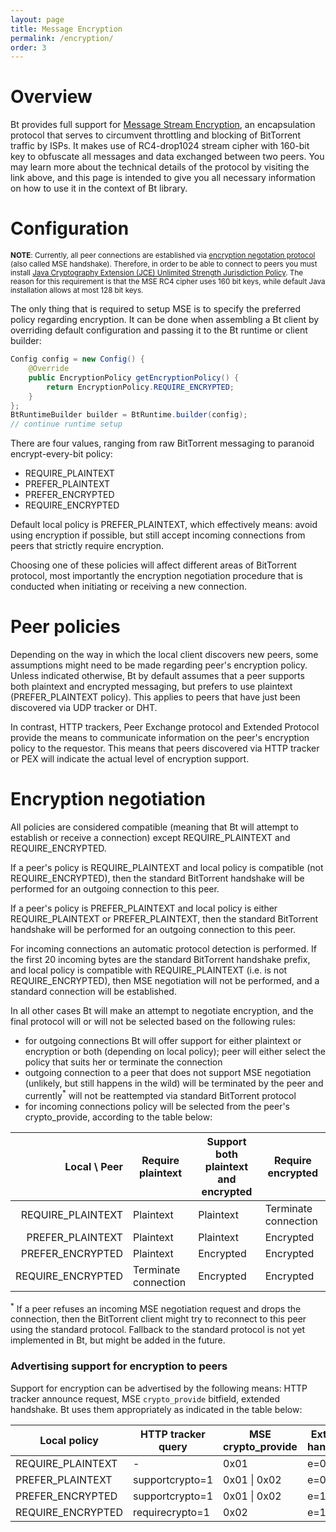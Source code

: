 ```yaml
---
layout: page
title: Message Encryption
permalink: /encryption/
order: 3
---
```


# **Overview**

Bt provides full support for [Message Stream Encryption](http://wiki.vuze.com/w/Message_Stream_Encryption), an encapsulation protocol that serves to circumvent throttling and blocking of BitTorrent traffic by ISPs. It makes use of RC4-drop1024 stream cipher with 160-bit key to obfuscate all messages and data exchanged between two peers. You may learn more about the technical details of the protocol by visiting the link above, and this page is intended to give you all necessary information on how to use it in the context of Bt library.

# **Configuration**

<sup>**NOTE**: Currently, all peer connections are established via [encryption negotation protocol](http://wiki.vuze.com/w/Message_Stream_Encryption) (also called MSE handshake). Therefore, in order to be able to connect to peers you must install [Java Cryptography Extension (JCE) Unlimited Strength Jurisdiction Policy](http://www.oracle.com/technetwork/java/javase/downloads/jce8-download-2133166.html). The reason for this requirement is that the MSE RC4 cipher uses 160 bit keys, while default Java installation allows at most 128 bit keys.</sup>

The only thing that is required to setup MSE is to specify the preferred policy regarding encryption. It can be done when assembling a Bt client by overriding default configuration and passing it to the Bt runtime or client builder:
 
```java
Config config = new Config() {
    @Override
    public EncryptionPolicy getEncryptionPolicy() {
        return EncryptionPolicy.REQUIRE_ENCRYPTED;
    }
};
BtRuntimeBuilder builder = BtRuntime.builder(config);
// continue runtime setup
```

There are four values, ranging from raw BitTorrent messaging to paranoid encrypt-every-bit policy:

* REQUIRE_PLAINTEXT
* PREFER_PLAINTEXT
* PREFER_ENCRYPTED
* REQUIRE_ENCRYPTED

Default local policy is PREFER_PLAINTEXT, which effectively means: avoid using encryption if possible, but still accept incoming connections from peers that strictly require encryption.

Choosing one of these policies will affect different areas of BitTorrent protocol, most importantly the encryption negotiation procedure that is conducted when initiating or receiving a new connection.

# **Peer policies**

Depending on the way in which the local client discovers new peers, some assumptions might need to be made regarding peer's encryption policy. Unless indicated otherwise, Bt by default assumes that a peer supports both plaintext and encrypted messaging, but prefers to use plaintext (PREFER_PLAINTEXT policy). This applies to peers that have just been discovered via UDP tracker or DHT.

In contrast, HTTP trackers, Peer Exchange protocol and Extended Protocol provide the means to communicate information on the peer's encryption policy to the requestor. This means that peers discovered via HTTP tracker or PEX will indicate the actual level of encryption support.

# **Encryption negotiation**

All policies are considered compatible (meaning that Bt will attempt  to establish or receive a connection) except REQUIRE_PLAINTEXT and REQUIRE_ENCRYPTED.

If a peer's policy is REQUIRE_PLAINTEXT and local policy is compatible (not REQUIRE_ENCRYPTED), then the standard BitTorrent handshake will be performed for an outgoing connection to this peer.

If a peer's policy is PREFER_PLAINTEXT and local policy is either REQUIRE_PLAINTEXT or PREFER_PLAINTEXT, then the standard BitTorrent handshake will be performed for an outgoing connection to this peer.

For incoming connections an automatic protocol detection is performed. If the first 20 incoming bytes are the standard BitTorrent handshake prefix, and local policy is compatible with REQUIRE_PLAINTEXT (i.e. is not REQUIRE_ENCRYPTED), then MSE negotiation will not be performed, and a standard connection will be established.

In all other cases Bt will make an attempt to negotiate encryption, and the final protocol will or will not be selected based on the following rules:

* for outgoing connections Bt will offer support for either plaintext or encryption or both (depending on local policy); peer will either select the policy that suits her or terminate the connection
* outgoing connection to a peer that does not support MSE negotiation (unlikely, but still happens in the wild) will be terminated by the peer and currently<sup>*</sup> will not be reattempted via standard BitTorrent protocol
* for incoming connections policy will be selected from the peer's crypto_provide, according to the table below:

|Local   \    Peer  | Require plaintext    | Support both plaintext and encrypted | Require encrypted    |
|------------------:|----------------------|--------------------------------------|----------------------|
| REQUIRE_PLAINTEXT | Plaintext            | Plaintext                            | Terminate connection |
| PREFER_PLAINTEXT  | Plaintext            | Plaintext                            | Encrypted            |
| PREFER_ENCRYPTED  | Plaintext            | Encrypted                            | Encrypted            |
| REQUIRE_ENCRYPTED | Terminate connection | Encrypted                            | Encrypted            |

<sup>*</sup> If a peer refuses an incoming MSE negotiation request and drops the connection, then the BitTorrent client might try to reconnect to this peer using the standard protocol. Fallback to the standard protocol is not yet implemented in Bt, but might be added in the future.

### **Advertising support for encryption to peers**

Support for encryption can be advertised by the following means: HTTP tracker announce request, MSE `crypto_provide` bitfield, extended handshake. Bt uses them appropriately as indicated in the table below:

| Local policy      | HTTP tracker query | MSE crypto_provide | Extended handshake |
|-------------------|--------------------|--------------------|--------------------|
| REQUIRE_PLAINTEXT | -                  | 0x01               | e=0                |
| PREFER_PLAINTEXT  | supportcrypto=1    | 0x01 \| 0x02       | e=0                |
| PREFER_ENCRYPTED  | supportcrypto=1    | 0x01 \| 0x02       | e=1                |
| REQUIRE_ENCRYPTED | requirecrypto=1    | 0x02               | e=1                |